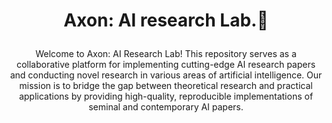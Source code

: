 # <p align="center"> Axon: AI research Lab.🔬 </p>
<p align="center">
Welcome to Axon: AI Research Lab! This repository serves as a collaborative platform for implementing cutting-edge AI research papers and conducting novel research in various areas of artificial intelligence. Our mission is to bridge the gap between theoretical research and practical applications by providing high-quality, reproducible implementations of seminal and contemporary AI papers.
</p>
